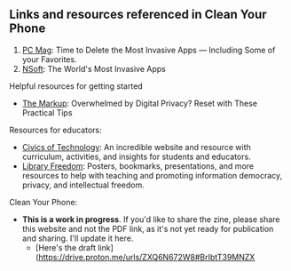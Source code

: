 Links and resources referenced in **Clean Your Phone**
-
1. [PC Mag](https://www.pcmag.com/articles/time-to-delete-the-most-invasive-apps-list-includes-some-of-your-favorites#): Time to Delete the Most Invasive Apps — Including Some of your Favorites. 
2. [NSoft](https://www.nsoft.com/news/the-worlds-most-invasive-apps): The World's Most Invasive Apps

Helpful resources for getting started

- [The Markup](https://themarkup.org/gentle-january/2024/01/31/overwhelmed-by-digital-privacy-reset-with-these-practical-tips): Overwhelmed by Digital Privacy? Reset with These Practical Tips

Resources for educators:
- [Civics of Technology](https://www.civicsoftechnology.org/): An incredible website and resource with curriculum, activities, and insights for students and educators.
- [Library Freedom](https://libraryfreedom.org/resources/): Posters, bookmarks, presentations, and more resources to help with teaching and promoting information democracy, privacy, and intellectual freedom.

Clean Your Phone: 
- **This is a work in progress**. If you'd like to share the zine, please share this website and not the PDF link, as it's not yet ready for publication and sharing. I'll update it here. 
	- [Here's the draft link](https://drive.proton.me/urls/ZXQ6N672W8#BrIbtT39MNZX